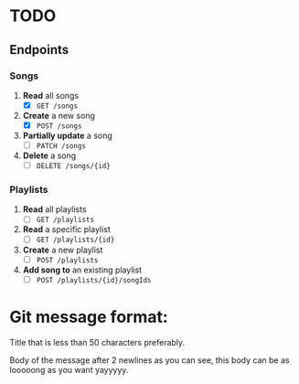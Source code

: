 # TODO
## Endpoints
### Songs
1. **Read** all songs
	- [x] `GET /songs`
2. **Create** a new song
	- [x] `POST /songs`
3. **Partially update** a song
	- [ ] `PATCH /songs`
4. **Delete** a song
	- [ ] `DELETE /songs/{id}`
### Playlists
1. **Read** all playlists
	- [ ] `GET /playlists`
2. **Read** a specific playlist
	- [ ] `GET /playlists/{id}`
3. **Create** a new playlist
	- [ ] `POST /playlists`
4. **Add song to** an existing playlist
	- [ ] `POST /playlists/{id}/songIds`

# Git message format:
Title that is less than 50 characters preferably.

Body of the message after 2 newlines as you can see, this body can be as looooong as you want yayyyyy.